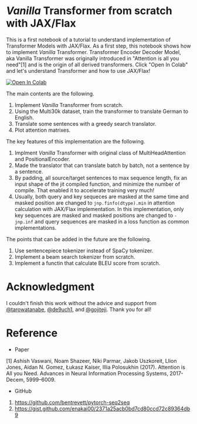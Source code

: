 # *Vanilla* Transformer from scratch with JAX/Flax
 This is a first notebook of a tutorial to understand implementation of Transformer Models with JAX/Flax. As a first step, this notebook shows how to implement *Vanilla* Transformer. Transformer Encoder Decoder Model, aka Vanilla Transformer was originally introduced in "Attention is all you need"[1] and is the origin of all derived transformers. Click "Open In Colab" and let's understand Transformer and how to use JAX/Flax!

 [![Open In Colab](https://colab.research.google.com/assets/colab-badge.svg)](https://colab.research.google.com/github/kenkenpa2126/Transformers_from_scratch_with_JAX-Flax/blob/main/VanillaTransformer/VanillaTransformer.ipynb) 

The main contents are the following.
1. Implement *Vanilla* Transformer from scratch.
1. Using the Multi30k dataset, train the transformer to translate German to English.
1. Translate some sentences with a greedy search translator.
1. Plot attention matrixes.

The key features of this implementation are the following.
1. Implment *Vanilla* Transformer with original class of MultiHeadAttention and PositionalEncoder.
1. Made the translator that can translate batch by batch, not a sentence by a sentence.
1. By padding, all source/target sentences to max sequence length, fix an input shape of the jit compiled function, and minimize the number of compile. That enabled it to accelerate training very much!
1. Usually, both query and key sequeces are masked at the same time and masked position are changed to `jnp.finfo(dtype).min` in attention calculation with JAX/Flax implementation. In this implementation, only key sequences are masked and masked positions are changed to `-jnp.inf` and query sequences are masked in a loss function as common implementations.

The points that can be added in the future are the following.
1. Use sentencepiece tokenizer instead of SpaCy tokenizer.
1. Implement a beam search tokenizer from scratch.
1. Implement a functin that calculate BLEU score from scratch.

# Acknowledgment
I couldn't finish this work without the advice and support from [@tarowatanabe](https://github.com/tarowatanabe), [@de9uch1](https://github.com/de9uch1), and [@gojiteji](https://github.com/gojiteji). Thank you for all!

# Reference
- Paper

[1] Ashish Vaswani, Noam Shazeer, Niki Parmar, Jakob Uszkoreit, Llion Jones, Aidan N. Gomez, Łukasz Kaiser, Illia Polosukhin (2017). Attention is All you Need. Advances in Neural Information Processing Systems, 2017-Decem, 5999–6009. 

- GitHub
1. https://github.com/bentrevett/pytorch-seq2seq
1. https://gist.github.com/enakai00/2371a25acb0bd7cd80ccd72c89364db9

